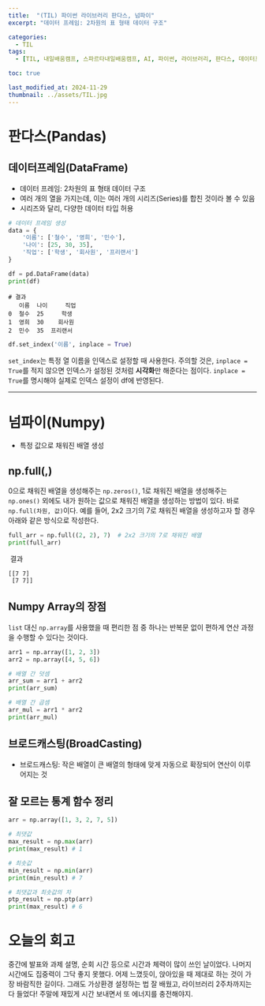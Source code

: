```yaml
---
title:  "(TIL) 파이썬 라이브러리 판다스, 넘파이"
excerpt: "데이터 프레임: 2차원의 표 형태 데이터 구조"

categories:
  - TIL
tags:
  - [TIL, 내일배움캠프, 스파르타내일배움캠프, AI, 파이썬, 라이브러리, 판다스, 데이터프레임, 넘파이]

toc: true

last_modified_at: 2024-11-29
thumbnail: ../assets/TIL.jpg
---
```


# 판다스(Pandas)

## 데이터프레임(DataFrame)
- 데이터 프레임: 2차원의 표 형태 데이터 구조
- 여러 개의 열을 가지는데, 이는 여러 개의 시리즈(Series)를 합친 것이라 볼 수 있음
- 시리즈와 달리, 다양한 데이터 타입 허용

```py
# 데이터 프레임 생성
data = {
    '이름': ['철수', '영희', '민수'],
    '나이': [25, 30, 35],
    '직업': ['학생', '회사원', '프리랜서']
}

df = pd.DataFrame(data)
print(df)
```

```
# 결과
   이름  나이     직업
0  철수  25     학생
1  영희  30    회사원
2  민수  35  프리랜서
```

```py
df.set_index('이름', inplace = True) 
```
`set_index`는 특정 열 이름을 인덱스로 설정할 때 사용한다. 주의할 것은, `inplace = True`를 적지 않으면 인덱스가 설정된 것처럼 **시각화**만 해준다는 점이다. `inplace = True`를 명시해야 실제로 인덱스 설정이 df에 반영된다.

---
# 넘파이(Numpy)
- 특정 값으로 채워진 배열 생성

## np.full(,)
0으로 채워진 배열을 생성해주는 `np.zeros()`, 1로 채워진 배열을 생성해주는 `np.ones()` 외에도 내가 원하는 값으로 채워진 배열을 생성하는 방법이 있다. 바로 `np.full(차원, 값)`이다. 예를 들어, 2x2 크기의 7로 채워진 배열을 생성하고자 할 경우 아래와 같은 방식으로 작성한다.
```py
full_arr = np.full((2, 2), 7)  # 2x2 크기의 7로 채워진 배열
print(full_arr)
```
​
결과
```
[[7 7]
 [7 7]]
```

## Numpy Array의 장점
`list` 대신 `np.array`를 사용했을 때 편리한 점 중 하나는 반복문 없이 편하게 연산 과정을 수행할 수 있다는 것이다.
```py
arr1 = np.array([1, 2, 3])
arr2 = np.array([4, 5, 6])

# 배열 간 덧셈
arr_sum = arr1 + arr2
print(arr_sum)

# 배열 간 곱셈
arr_mul = arr1 * arr2
print(arr_mul)
```

## 브로드캐스팅(BroadCasting)
- 브로드캐스팅: 작은 배열이 큰 배열의 형태에 맞게 자동으로 확장되어 연산이 이루어지는 것

## 잘 모르는 통계 함수 정리
```py
arr = np.array([1, 3, 2, 7, 5])

# 최댓값
max_result = np.max(arr)
print(max_result) # 1

# 최솟값
min_result = np.min(arr)
print(min_result) # 7

# 최댓값과 최솟값의 차
ptp_result = np.ptp(arr)
print(max_result) # 6
```

# 오늘의 회고
중간에 발표와 과제 설명, 순회 시간 등으로 시간과 체력이 많이 쓰인 날이었다. 나머지 시간에도 집중력이 그닥 좋지 못했다. 어제 느꼈듯이, 앉아있을 때 제대로 하는 것이 가장 바람직한 길이다. 그래도 가상환경 설정하는 법 잘 배웠고, 라이브러리 2주차까지는 다 들었다! 주말에 재밌게 시간 보내면서 또 에너지를 충전해야지.